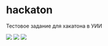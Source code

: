 # hackaton
Тестовое задание для хакатона в УИИ

![](https://img.shields.io/badge/flask-2.0.1-red)
![](https://img.shields.io/badge/python-3.6.9-blue)
![](https://img.shields.io/badge/vuejs-3.2.39-green)

